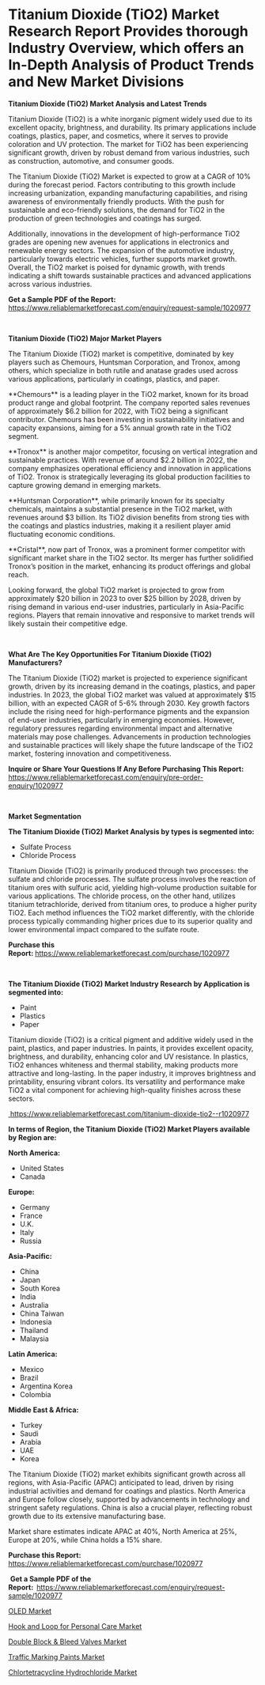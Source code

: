 <p><h1>Titanium Dioxide (TiO2) Market Research Report Provides thorough Industry Overview, which offers an In-Depth Analysis of Product Trends and New Market Divisions</h1></p><p><strong>Titanium Dioxide (TiO2) Market Analysis and Latest Trends</strong></p>
<p><p>Titanium Dioxide (TiO2) is a white inorganic pigment widely used due to its excellent opacity, brightness, and durability. Its primary applications include coatings, plastics, paper, and cosmetics, where it serves to provide coloration and UV protection. The market for TiO2 has been experiencing significant growth, driven by robust demand from various industries, such as construction, automotive, and consumer goods. </p><p>The Titanium Dioxide (TiO2) Market is expected to grow at a CAGR of 10% during the forecast period. Factors contributing to this growth include increasing urbanization, expanding manufacturing capabilities, and rising awareness of environmentally friendly products. With the push for sustainable and eco-friendly solutions, the demand for TiO2 in the production of green technologies and coatings has surged. </p><p>Additionally, innovations in the development of high-performance TiO2 grades are opening new avenues for applications in electronics and renewable energy sectors. The expansion of the automotive industry, particularly towards electric vehicles, further supports market growth. Overall, the TiO2 market is poised for dynamic growth, with trends indicating a shift towards sustainable practices and advanced applications across various industries.</p></p>
<p><strong>Get a Sample PDF of the Report:&nbsp;</strong> <a href="https://www.reliablemarketforecast.com/enquiry/request-sample/1020977?utm_campaign=1144&utm_medium=2&utm_source=Github&utm_content=ia&utm_term=02102024&utm_id=titanium-dioxide-tio2">https://www.reliablemarketforecast.com/enquiry/request-sample/1020977</a></p>
<p>&nbsp;</p>
<p><strong>Titanium Dioxide (TiO2) Major Market Players</strong></p>
<p><p>The Titanium Dioxide (TiO2) market is competitive, dominated by key players such as Chemours, Huntsman Corporation, and Tronox, among others, which specialize in both rutile and anatase grades used across various applications, particularly in coatings, plastics, and paper.</p><p>**Chemours** is a leading player in the TiO2 market, known for its broad product range and global footprint. The company reported sales revenues of approximately $6.2 billion for 2022, with TiO2 being a significant contributor. Chemours has been investing in sustainability initiatives and capacity expansions, aiming for a 5% annual growth rate in the TiO2 segment.</p><p>**Tronox** is another major competitor, focusing on vertical integration and sustainable practices. With revenue of around $2.2 billion in 2022, the company emphasizes operational efficiency and innovation in applications of TiO2. Tronox is strategically leveraging its global production facilities to capture growing demand in emerging markets.</p><p>**Huntsman Corporation**, while primarily known for its specialty chemicals, maintains a substantial presence in the TiO2 market, with revenues around $3 billion. Its TiO2 division benefits from strong ties with the coatings and plastics industries, making it a resilient player amid fluctuating economic conditions.</p><p>**Cristal**, now part of Tronox, was a prominent former competitor with significant market share in the TiO2 sector. Its merger has further solidified Tronox’s position in the market, enhancing its product offerings and global reach.</p><p>Looking forward, the global TiO2 market is projected to grow from approximately $20 billion in 2023 to over $25 billion by 2028, driven by rising demand in various end-user industries, particularly in Asia-Pacific regions. Players that remain innovative and responsive to market trends will likely sustain their competitive edge.</p></p>
<p>&nbsp;</p>
<p><strong>What Are The Key Opportunities For Titanium Dioxide (TiO2) Manufacturers?</strong></p>
<p><p>The Titanium Dioxide (TiO2) market is projected to experience significant growth, driven by its increasing demand in the coatings, plastics, and paper industries. In 2023, the global TiO2 market was valued at approximately $15 billion, with an expected CAGR of 5-6% through 2030. Key growth factors include the rising need for high-performance pigments and the expansion of end-user industries, particularly in emerging economies. However, regulatory pressures regarding environmental impact and alternative materials may pose challenges. Advancements in production technologies and sustainable practices will likely shape the future landscape of the TiO2 market, fostering innovation and competitiveness.</p></p>
<p><strong>Inquire or Share Your Questions If Any Before Purchasing This Report:</strong> <a href="https://www.reliablemarketforecast.com/enquiry/pre-order-enquiry/1020977?utm_campaign=1144&utm_medium=2&utm_source=Github&utm_content=ia&utm_term=02102024&utm_id=titanium-dioxide-tio2">https://www.reliablemarketforecast.com/enquiry/pre-order-enquiry/1020977</a></p>
<p>&nbsp;</p>
<p><strong>Market Segmentation</strong></p>
<p><strong>The Titanium Dioxide (TiO2) Market Analysis by types is segmented into:</strong></p>
<p><ul><li>Sulfate Process</li><li>Chloride Process</li></ul></p>
<p><p>Titanium Dioxide (TiO2) is primarily produced through two processes: the sulfate and chloride processes. The sulfate process involves the reaction of titanium ores with sulfuric acid, yielding high-volume production suitable for various applications. The chloride process, on the other hand, utilizes titanium tetrachloride, derived from titanium ores, to produce a higher purity TiO2. Each method influences the TiO2 market differently, with the chloride process typically commanding higher prices due to its superior quality and lower environmental impact compared to the sulfate route.</p></p>
<p><strong>Purchase this Report:&nbsp;</strong><a href="https://www.reliablemarketforecast.com/purchase/1020977?utm_campaign=1144&utm_medium=2&utm_source=Github&utm_content=ia&utm_term=02102024&utm_id=titanium-dioxide-tio2">https://www.reliablemarketforecast.com/purchase/1020977</a></p>
<p>&nbsp;</p>
<p><strong>The Titanium Dioxide (TiO2) Market Industry Research by Application is segmented into:</strong></p>
<p><ul><li>Paint</li><li>Plastics</li><li>Paper</li></ul></p>
<p><p>Titanium dioxide (TiO2) is a critical pigment and additive widely used in the paint, plastics, and paper industries. In paints, it provides excellent opacity, brightness, and durability, enhancing color and UV resistance. In plastics, TiO2 enhances whiteness and thermal stability, making products more attractive and long-lasting. In the paper industry, it improves brightness and printability, ensuring vibrant colors. Its versatility and performance make TiO2 a vital component for achieving high-quality finishes across these sectors.</p></p>
<p><a href="https://www.reliablemarketforecast.com/titanium-dioxide-tio2--r1020977?utm_campaign=1144&utm_medium=2&utm_source=Github&utm_content=ia&utm_term=02102024&utm_id=titanium-dioxide-tio2">&nbsp;https://www.reliablemarketforecast.com/titanium-dioxide-tio2--r1020977</a></p>
<p><strong>In terms of Region, the Titanium Dioxide (TiO2) Market Players available by Region are:</strong></p>
<p>
    <p> <strong> North America: </strong>
        <ul>
            <li>United States</li>
            <li>Canada</li>
        </ul>
        </p> 
    <p> <strong> Europe: </strong>
        <ul>
            <li>Germany</li>
            <li>France</li>
            <li>U.K.</li>
            <li>Italy</li>
            <li>Russia</li>
        </ul>
        </p> 
    <p> <strong> Asia-Pacific: </strong>
        <ul>
            <li>China</li>
            <li>Japan</li>
            <li>South Korea</li>
            <li>India</li>
            <li>Australia</li>
            <li>China Taiwan</li>
            <li>Indonesia</li>
            <li>Thailand</li>
            <li>Malaysia</li>
        </ul>
        </p> 
    <p> <strong> Latin America: </strong>
        <ul>
            <li>Mexico</li>
            <li>Brazil</li>
            <li>Argentina Korea</li>
            <li>Colombia</li>
        </ul>
        </p> 
    <p> <strong> Middle East & Africa: </strong>
        <ul>
            <li>Turkey</li>
            <li>Saudi</li>
            <li>Arabia</li>
            <li>UAE</li>
            <li>Korea</li>
        </ul>
    </p>
    </p>
<p><p>The Titanium Dioxide (TiO2) market exhibits significant growth across all regions, with Asia-Pacific (APAC) anticipated to lead, driven by rising industrial activities and demand for coatings and plastics. North America and Europe follow closely, supported by advancements in technology and stringent safety regulations. China is also a crucial player, reflecting robust growth due to its extensive manufacturing base. </p><p>Market share estimates indicate APAC at 40%, North America at 25%, Europe at 20%, while China holds a 15% share.</p></p>
<p><strong>Purchase this Report: </strong><a href="https://www.reliablemarketforecast.com/purchase/1020977?utm_campaign=1144&utm_medium=2&utm_source=Github&utm_content=ia&utm_term=02102024&utm_id=titanium-dioxide-tio2">https://www.reliablemarketforecast.com/purchase/1020977</a></p>
<p>&nbsp;<strong>Get a Sample PDF of the Report:&nbsp;&nbsp;</strong><a href="https://www.reliablemarketforecast.com/enquiry/request-sample/1020977?utm_campaign=1144&utm_medium=2&utm_source=Github&utm_content=ia&utm_term=02102024&utm_id=titanium-dioxide-tio2">https://www.reliablemarketforecast.com/enquiry/request-sample/1020977</a></p>
<p><strong></strong></p>
<p><p><a href="https://www.linkedin.com/pulse/in-depth-analysis-global-oled-market-scope-its-rapid-growing-gtbnc?trackingId=pqmau%2B76TWWUhtQlJrdxhQ%3D%3D&utm_campaign=1144&utm_medium=2&utm_source=Github&utm_content=ia&utm_term=02102024&utm_id=titanium-dioxide-tio2">OLED Market</a></p><p><a href="https://issuu.com/reportprime-2/docs/hook-and-loop-for-personal-care-mar_e10f73c29d03f4?utm_campaign=1144&utm_medium=2&utm_source=Github&utm_content=ia&utm_term=02102024&utm_id=titanium-dioxide-tio2">Hook and Loop for Personal Care Market</a></p><p><a href="https://github.com/Angelapatterson584/Market-Research-Report-List-1/blob/main/double-block-bleed-valves-market.md?utm_campaign=1144&utm_medium=2&utm_source=Github&utm_content=ia&utm_term=02102024&utm_id=titanium-dioxide-tio2">Double Block & Bleed Valves Market</a></p><p><a href="https://www.linkedin.com/pulse/traffic-marking-paints-market-trends-growth-outlook-2024-pcdmf?utm_campaign=1144&utm_medium=2&utm_source=Github&utm_content=ia&utm_term=02102024&utm_id=titanium-dioxide-tio2">Traffic Marking Paints Market</a></p><p><a href="https://issuu.com/reportprime-2/docs/chlortetracycline-hydrochloride-mar_7644d5f8d6661d?utm_campaign=1144&utm_medium=2&utm_source=Github&utm_content=ia&utm_term=02102024&utm_id=titanium-dioxide-tio2">Chlortetracycline Hydrochloride Market</a></p></p>